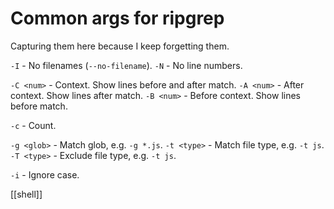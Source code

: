 # Common args for ripgrep

Capturing them here because I keep forgetting them.

`-I` - No filenames (`--no-filename`).
`-N` - No line numbers.

`-C <num>` - Context. Show lines before and after match.
`-A <num>` - After context. Show lines after match.
`-B <num>` - Before context. Show lines before match.

 `-c` - Count.

`-g <glob>` - Match glob, e.g. `-g *.js`.
`-t <type>` - Match file type, e.g. `-t js`.
`-T <type>` - Exclude file type, e.g. `-t js`.

`-i` - Ignore case.

[[shell]]